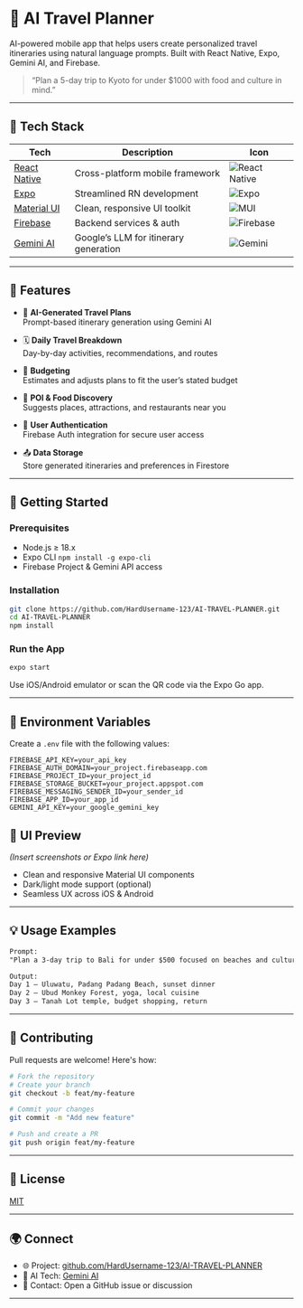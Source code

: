 
# 🧭 AI Travel Planner

AI-powered mobile app that helps users create personalized travel itineraries using natural language prompts. Built with React Native, Expo, Gemini AI, and Firebase.

> “Plan a 5-day trip to Kyoto for under $1000 with food and culture in mind.”

---

## 🧪 Tech Stack

| Tech              | Description                         | Icon |
|-------------------|-------------------------------------|------|
| [React Native](https://reactnative.dev/) | Cross-platform mobile framework | ![React Native](https://img.shields.io/badge/React_Native-20232A?logo=react&logoColor=61DAFB) |
| [Expo](https://expo.dev/)             | Streamlined RN development     | ![Expo](https://img.shields.io/badge/Expo-000020?logo=expo&logoColor=white) |
| [Material UI](https://mui.com/)       | Clean, responsive UI toolkit   | ![MUI](https://img.shields.io/badge/Material_UI-007FFF?logo=mui&logoColor=white) |
| [Firebase](https://firebase.google.com/) | Backend services & auth         | ![Firebase](https://img.shields.io/badge/Firebase-FFCA28?logo=firebase&logoColor=black) |
| [Gemini AI](https://deepmind.google/technologies/gemini/) | Google’s LLM for itinerary generation | ![Gemini](https://img.shields.io/badge/Gemini_AI-4285F4?logo=google&logoColor=white) |

---

## 📱 Features

- 🔮 **AI-Generated Travel Plans**  
  Prompt-based itinerary generation using Gemini AI

- 🗓️ **Daily Travel Breakdown**  
  Day-by-day activities, recommendations, and routes

- 🧾 **Budgeting**  
  Estimates and adjusts plans to fit the user’s stated budget

- 📍 **POI & Food Discovery**  
  Suggests places, attractions, and restaurants near you

- 🔐 **User Authentication**  
  Firebase Auth integration for secure user access

- 📤 **Data Storage**  
  Store generated itineraries and preferences in Firestore

---

## 🚀 Getting Started

### Prerequisites

- Node.js ≥ 18.x
- Expo CLI `npm install -g expo-cli`
- Firebase Project & Gemini API access

### Installation

```bash
git clone https://github.com/HardUsername-123/AI-TRAVEL-PLANNER.git
cd AI-TRAVEL-PLANNER
npm install
```

### Run the App

```bash
expo start
```

Use iOS/Android emulator or scan the QR code via the Expo Go app.

---

## 🧩 Environment Variables

Create a `.env` file with the following values:

```env
FIREBASE_API_KEY=your_api_key
FIREBASE_AUTH_DOMAIN=your_project.firebaseapp.com
FIREBASE_PROJECT_ID=your_project_id
FIREBASE_STORAGE_BUCKET=your_project.appspot.com
FIREBASE_MESSAGING_SENDER_ID=your_sender_id
FIREBASE_APP_ID=your_app_id
GEMINI_API_KEY=your_google_gemini_key
```


## 🎨 UI Preview

*(Insert screenshots or Expo link here)*

- Clean and responsive Material UI components
- Dark/light mode support (optional)
- Seamless UX across iOS & Android

---

## 💡 Usage Examples

```txt
Prompt:
"Plan a 3-day trip to Bali for under $500 focused on beaches and culture."

Output:
Day 1 – Uluwatu, Padang Padang Beach, sunset dinner  
Day 2 – Ubud Monkey Forest, yoga, local cuisine  
Day 3 – Tanah Lot temple, budget shopping, return
```

---

## 🤝 Contributing

Pull requests are welcome! Here's how:

```bash
# Fork the repository
# Create your branch
git checkout -b feat/my-feature

# Commit your changes
git commit -m "Add new feature"

# Push and create a PR
git push origin feat/my-feature
```

---

## 📄 License

[MIT](./LICENSE)

---

## 🌍 Connect

- 🌐 Project: [github.com/HardUsername-123/AI-TRAVEL-PLANNER](https://github.com/HardUsername-123/AI-TRAVEL-PLANNER)
- 🧠 AI Tech: [Gemini AI](https://deepmind.google/technologies/gemini/)
- 📧 Contact: Open a GitHub issue or discussion

---

